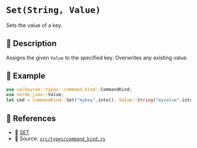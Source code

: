 # `Set(String, Value)`

Sets the value of a key.

## 🧩 Description
Assigns the given `Value` to the specified key. Overwrites any existing value.

## 🧠 Example
```rust
use valkeyree::types::command_kind::CommandKind;
use serde_json::Value;
let cmd = CommandKind::Set("mykey".into(), Value::String("myvalue".into())).build()?;
```

## 🔗 References
- 📘 [SET](https://valkey.io/commands/set/)
- 🧾 Source: [`src/types/command_kind.rs`](../../src/types/command_kind.rs)
